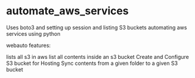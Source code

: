 # automate_aws_services
Uses boto3 and setting up session and listing S3 buckets
automating aws services using python

webauto features:

  lists all s3 in aws
  list all contents inside an s3 bucket
  Create and Configure S3 bucket for Hosting
  Sync contents from a given folder to a given S3 bucket
